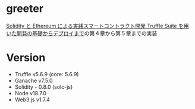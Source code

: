# greeter

[Solidity と Ethereum による実践スマートコントラクト開発 Truffle Suite を用いた開発の基礎からデプロイまで](https://www.oreilly.com/library/view/solidityethereum-truffle-suite/9784873119342/)の第４章から第５章までの実装

<!-- # DEMO

# Features
-->

# Version

- Truffle v5.6.9 (core: 5.6.9)
- Ganache v7.5.0
- Solidity - 0.8.0 (solc-js)
- Node v18.7.0
- Web3.js v1.7.4
<!--

# Usage

# Note

-->

